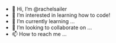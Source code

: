 - 👋 Hi, I’m @rachelsailer
- 👀 I’m interested in learning how to code!
- 🌱 I’m currently learning ...
- 💞️ I’m looking to collaborate on ...
- 📫 How to reach me ...

<!---
rachelsailer/rachelsailer is a ✨ special ✨ repository because its `README.md` (this file) appears on your GitHub profile.
You can click the Preview link to take a look at your changes.
--->
